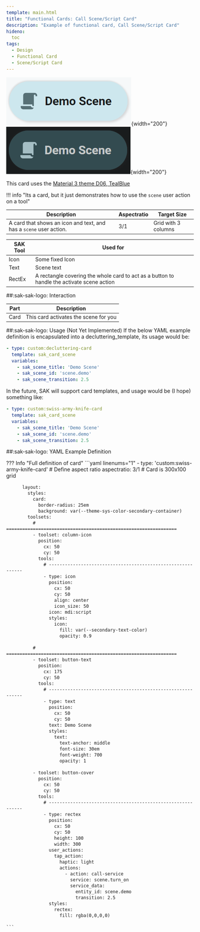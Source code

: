 ```yaml
---
template: main.html
title: "Functional Cards: Call Scene/Script Card"
description: "Example of functional card, Call Scene/Script Card"
hideno:
  toc
tags:
  - Design
  - Functional Card
  - Scene/Script Card
---
```

<!-- GT/GL -->

![Swiss Army Knife Functional Card Scene D06 Light](../assets/screenshots/sak-functional-card-12-scene-theme-d06-light.png){width="200"}
<br>![Swiss Army Knife Functional Card Scene D06 Dark](../assets/screenshots/sak-functional-card-12-scene-theme-d06-dark.png){width="200"}

This card uses the [Material 3 theme D06, TealBlue][ham3-d06-url]

!!! info "Its a card, but it just demonstrates how to use the `scene` user action on a tool"

| Description| Aspectratio| Target Size |
|-|-|-|
| A card that shows an icon and text, and has a `scene` user action.| 3/1 | Grid with 3 columns |

| SAK Tool| Used for |
|-|-|
| Icon | Some fixed Icon|
| Text | Scene text|
| RectEx | A rectangle covering the whole card to act as a button to handle the activate scene action|

##:sak-sak-logo: Interaction

| Part | Description|
|-|-|
| Card | This card activates the scene for you|

##:sak-sak-logo: Usage (Not Yet Implemented)
If the below YAML example definition is encapsulated into a decluttering_template, its usage would be:

```yaml linenums="1"
- type: custom:decluttering-card
  template: sak_card_scene
  variables:
    - sak_scene_title: 'Demo Scene'
    - sak_scene_id: 'scene.demo'
    - sak_scene_transition: 2.5
```

In the future, SAK will support card templates, and usage would be (I hope) something like:


```yaml linenums="1"
- type: custom:swiss-army-knife-card
  template: sak_card_scene
  variables:
    - sak_scene_title: 'Demo Scene'
    - sak_scene_id: 'scene.demo'
    - sak_scene_transition: 2.5
```

##:sak-sak-logo: YAML Example Definition

??? Info "Full definition of card"
    ```yaml linenums="1"
        - type: 'custom:swiss-army-knife-card'
          # Define aspect ratio
          aspectratio: 3/1                          # Card is 300x100 grid

          layout:
            styles:
              card:
                border-radius: 25em
                background: var(--theme-sys-color-secondary-container)
            toolsets:
              # ================================================================
              - toolset: column-icon
                position:
                  cx: 50
                  cy: 50
                tools:
                  # ------------------------------------------------------------
                  - type: icon
                    position:
                      cx: 50
                      cy: 50
                      align: center
                      icon_size: 50
                    icon: mdi:script
                    styles:
                      icon:
                        fill: var(--secondary-text-color)
                        opacity: 0.9
                    
              # ================================================================
              - toolset: button-text
                position:
                  cx: 175
                  cy: 50
                tools:
                  # ------------------------------------------------------------
                  - type: text
                    position:
                      cx: 50
                      cy: 50
                    text: Demo Scene
                    styles:
                      text:
                        text-anchor: middle
                        font-size: 30em
                        font-weight: 700
                        opacity: 1

              - toolset: button-cover
                position:
                  cx: 50
                  cy: 50
                tools:
                  # ------------------------------------------------------------
                  - type: rectex
                    position:
                      cx: 50
                      cy: 50
                      height: 100
                      width: 300
                    user_actions:
                      tap_action:
                        haptic: light
                        actions:
                          - action: call-service
                            service: scene.turn_on
                            service_data:
                              entity_id: scene.demo
                              transition: 2.5
                    styles:
                      rectex:
                        fill: rgba(0,0,0,0)

    ```
<!-- Image references -->

<!--- Internal References... --->
[Swiss Army Knife Tutorial 02]: ../tutorials/10-step-tutorial-02-intro.md

<!--- External References... --->
[ham3-d06-url]: https://material3-themes-manual.amoebelabs.com/examples/material3-example-theme-d06-tealblue/

